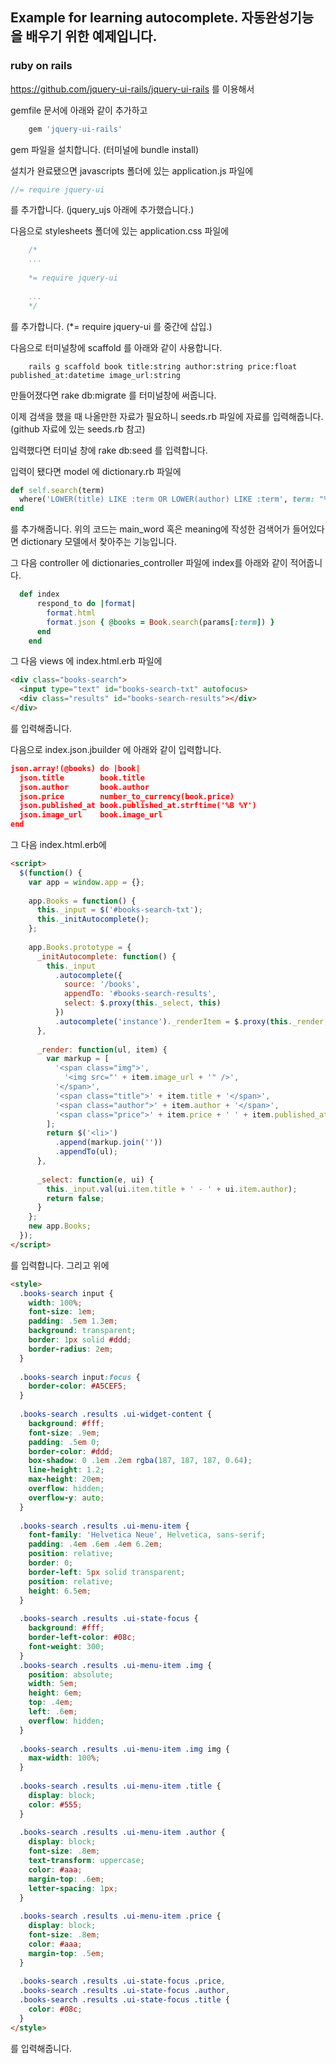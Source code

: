 
## Example for learning autocomplete. 자동완성기능을 배우기 위한 예제입니다.

### ruby on rails

https://github.com/jquery-ui-rails/jquery-ui-rails 를 이용해서

gemfile 문서에 아래와 같이 추가하고 

```ruby
    gem 'jquery-ui-rails'
```
gem 파일을 설치합니다. (터미널에 bundle install)

설치가 완료됐으면 javascripts 폴더에 있는 application.js 파일에

```javascript
//= require jquery-ui
```
를 추가합니다. (jquery_ujs 아래에 추가했습니다.)

다음으로 stylesheets 폴더에 있는 application.css 파일에

```css
    /*
    ...
    
    *= require jquery-ui
    
    ...
    */
```
를 추가합니다. (*= require jquery-ui 를 중간에 삽입.)

다음으로 터미널창에 scaffold 를 아래와 같이 사용합니다. 

```ubuntu
    rails g scaffold book title:string author:string price:float published_at:datetime image_url:string
```

만들어졌다면 rake db:migrate 를 터미널창에 써줍니다.

이제 검색을 했을 때 나올만한 자료가 필요하니 seeds.rb 파일에 자료를 입력해줍니다.
(github 자료에 있는 seeds.rb 참고)

입력했다면 터미널 창에 rake db:seed 를 입력합니다.

입력이 됐다면 model 에 dictionary.rb 파일에

```ruby
def self.search(term)
  where('LOWER(title) LIKE :term OR LOWER(author) LIKE :term', term: "%#{term.downcase}%")
end
```
를 추가해줍니다. 위의 코드는 main_word 혹은 meaning에 작성한 검색어가 들어있다면 dictionary 모델에서 찾아주는 기능입니다.

그 다음 controller 에 dictionaries_controller 파일에 index를 아래와 같이 적어줍니다.

```ruby
  def index
      respond_to do |format|
        format.html
        format.json { @books = Book.search(params[:term]) }
      end
    end
```

그 다음 views 에 index.html.erb 파일에

```html
<div class="books-search">
  <input type="text" id="books-search-txt" autofocus>
  <div class="results" id="books-search-results"></div>
</div>
```
를 입력해줍니다.

다음으로 index.json.jbuilder 에 아래와 같이 입력합니다.

```json
json.array!(@books) do |book|
  json.title        book.title
  json.author       book.author
  json.price        number_to_currency(book.price)
  json.published_at book.published_at.strftime('%B %Y')
  json.image_url    book.image_url
end
```

그 다음 index.html.erb에

```html
<script>
  $(function() {
    var app = window.app = {};
    
    app.Books = function() {
      this._input = $('#books-search-txt');
      this._initAutocomplete();
    };
    
    app.Books.prototype = {
      _initAutocomplete: function() {
        this._input
          .autocomplete({
            source: '/books',
            appendTo: '#books-search-results',
            select: $.proxy(this._select, this)
          })
          .autocomplete('instance')._renderItem = $.proxy(this._render, this);
      },
    
      _render: function(ul, item) {
        var markup = [
          '<span class="img">',
            '<img src="' + item.image_url + '" />',
          '</span>',
          '<span class="title">' + item.title + '</span>',
          '<span class="author">' + item.author + '</span>',
          '<span class="price">' + item.price + ' ' + item.published_at + '</span>'
        ];
        return $('<li>')
          .append(markup.join(''))
          .appendTo(ul);
      },
    
      _select: function(e, ui) {
        this._input.val(ui.item.title + ' - ' + ui.item.author);
        return false;
      }
    };
    new app.Books;
  });
</script>
```
를 입력합니다. 그리고 위에

```html
<style>
  .books-search input {
    width: 100%;
    font-size: 1em;
    padding: .5em 1.3em;
    background: transparent;
    border: 1px solid #ddd;
    border-radius: 2em;
  }
  
  .books-search input:focus {
    border-color: #A5CEF5;
  }
  
  .books-search .results .ui-widget-content {
    background: #fff;
    font-size: .9em;
    padding: .5em 0;
    border-color: #ddd;
    box-shadow: 0 .1em .2em rgba(187, 187, 187, 0.64);
    line-height: 1.2;
    max-height: 20em;
    overflow: hidden;
    overflow-y: auto;
  }
  
  .books-search .results .ui-menu-item {
    font-family: 'Helvetica Neue', Helvetica, sans-serif;
    padding: .4em .6em .4em 6.2em;
    position: relative;
    border: 0;
    border-left: 5px solid transparent;
    position: relative;
    height: 6.5em;
  }
  
  .books-search .results .ui-state-focus {
    background: #fff;
    border-left-color: #08c;
    font-weight: 300;
  }
  .books-search .results .ui-menu-item .img {
    position: absolute;
    width: 5em;
    height: 6em;
    top: .4em;
    left: .6em;
    overflow: hidden;
  }
  
  .books-search .results .ui-menu-item .img img {
    max-width: 100%;
  }
  
  .books-search .results .ui-menu-item .title {
    display: block;
    color: #555;
  }
  
  .books-search .results .ui-menu-item .author {
    display: block;
    font-size: .8em;
    text-transform: uppercase;
    color: #aaa;
    margin-top: .6em;
    letter-spacing: 1px;
  }
  
  .books-search .results .ui-menu-item .price {
    display: block;
    font-size: .8em;
    color: #aaa;
    margin-top: .5em;
  }
  
  .books-search .results .ui-state-focus .price,
  .books-search .results .ui-state-focus .author,
  .books-search .results .ui-state-focus .title {
    color: #08c;
  }
</style>
```
를 입력해줍니다.